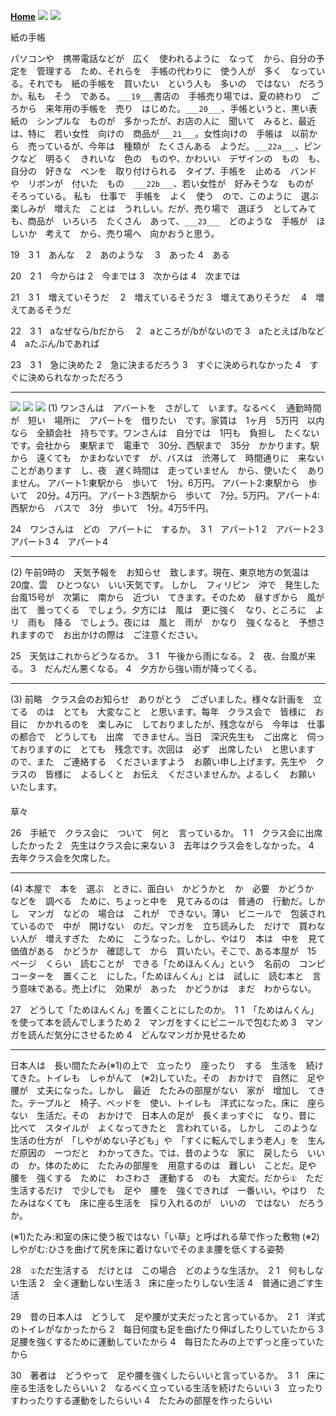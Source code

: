 **[Home](../Menu.md)**
![](src/yuedu-1.PNG)
![](src/yuedu-2.PNG)

紙の手帳

パソコンや　携帯電話などが　広く　使われるように　なって　から、自分の予定を　管理する　ため、それらを　手帳の代わりに　使う人が　多く　なっている。それでも　紙の手帳を　買いたい　という人も　多いの　ではない　だろうか。私も　そう　である。
`___19___`書店の　手帳売り場では、夏の終わり　ごろから　来年用の手帳を　売り　はじめた。`___20___`、手帳というと、黒い表紙の　シンプルな　ものが　多かったが、お店の人に　聞いて　みると、最近は、特に　若い女性　向けの　商品が`___21___`。女性向けの　手帳は　以前から　売っているが、今年は　種類が　たくさんある　ようだ。`___22a___`、ピンクなど　明るく　きれいな　色の　ものや、かわいい　デザインの　もの　も、自分の　好きな　ベンを　取り付けられる　タイプ、手帳を　止める　バンドや　リボンが　付いた　もの　`___22b___`、若い女性が　好みそうな　ものが　そろっている。
私も　仕事で　手帳を　よく　使う　ので、このように　選ぶ　楽しみが　増えた　ことは　うれしい。だが、売り場で　選ぼう　としてみても、商品が　いろいろ　たくさん　あって、`___23___`　どのような　手帳が　ほしいか　考えて　から、売り場へ　向かおうと思う。

19　3
1　あんな　
2　あのような　
3　あった
4　ある

20　2
1　今からは
2　今までは
3　次からは
4　次までは

21　3
1　増えていそうだ　
2　増えているそうだ
3　増えてありそうだ　
4　増えてあるそうだ

22　3
1　aなぜなら/bだから　
2　aところが/bがないので
3　aたとえば/bなど　
4　aたぶん/bであれば

23　3
1　急に決めた
2　急に決まるだろう
3　すぐに決められなかった
4　すぐに決められなかっただろう


---


![](src/yuedu-3.PNG)
![](src/yuedu-4.PNG)
![](src/yuedu-5.PNG)
(1)
ワンさんは　アバートを　さがして　います。なるべく　通勤時間が　短い　場所に　アパートを　借りたい　です。家賃は　1ヶ月　5万円　以内　なら　全額会社　持ちです。ワンさんは　自分では　1円も　負担し　たくない　です。会社から　東駅まで　電車で　30分、西駅まで　35分　かかります。駅から　遠くても　かまわないです　が、バスは　渋滞して　時間通りに　来ない　ことがあります　し、夜　遅く時間は　走っていません　から、使いたく　ありません。
アバート1:東駅から　歩いて　1分。6万円。
アバート2:東駅から　歩いて　20分。4万円。
アパート3:西駅から　歩いて　7分。5万円。
アパート4:西駅から　バスで　3分　歩いて　1分。4万5千円。

24　ワンさんは　どの　アパートに　するか。　3
1　アパート1
2　アバート2
3　アパート3
4　アパート4

---

(2)
午前9時の　天気予報を　お知らせ　致します。現在、東京地方の気温は　20度、雲　ひとつない　いい天気です。
しかし　フィリピン　沖で　発生した　台風15号が　次第に　南から　近づい　てきます。そのため　昼すぎから　風が出て　曇ってくる　でしょう。夕方には　風は　更に強く　なり、ところに　よリ　雨も　降る　でしょう。夜には　風と　雨が　かなり　強くなると　予想されますので　お出かけの際は　ご注意ください。

25　天気はこれからどうなるか。　3
1　午後から雨になる。
2　夜、台風が来る。
3　だんだん悪くなる。
4　夕方から強い雨が降ってくる。

---

(3)
前略　クラス会のお知らせ　ありがとう　ございました。様々な計画を　立てる　のは　とても　大変なこと　と思います。每年　クラス会で　皆様に　お目に　かかれるのを　楽しみに　しておりましたが、残念ながら　今年は　仕事の都合で　どうしても　出席　できません。当日　深沢先生も　ご出席と　伺っておりますのに　とても　残念です。次回は　必ず　出席したい　と思います　ので、また　ご連絡する　くださいますよう　お願い申し上げます。先生や　クラスの　皆様に　よるしくと　お伝え　くださいませんか。よるしく　お願い　いたします。
　　　　　　　　　　　　　　　　　　　　　　　　　　　　　　　　　　　　　　　　　　　　　　　　　　　　　　　　草々

26　手紙で　クラス会に　ついて　何と　言っているか。　1
1　クラス会に出席したかった
2　先生はクラス会に来ない
3　去年はクラス会をしなかった。
4　去年クラス会を欠席した。

---

(4)
本屋で　本を　選ぶ　ときに、面白い　かどうかと　か　必要　かどうか　などを　調べる　ために、ちょっと中を　見てみるのは　普通の　行動だ。しかし　マンガ　などの　場合は　これが　できない。薄い　ビニールで　包装されているので　中が　開けない　のだ。マンガを　立ち読みした　だけで　買わない人が　増えすぎた　ために　こうなった。しかし、やはり　本は　中を　見て　価值がある　かどうか　確認して　から　買いたい。そこで、ある本屋が　15　ページ　くらい　読むことが　できる「ためほんくん」という　名前の　コンピコーターを　置くこと　にした。「ためほんくん」とは　試しに　読む本と　言う意味である。売上げに　効果が　あった　かどうかは　まだ　わからない。

27　どうして「ためほんくん」を置くことにしたのか。　1
1　「ためはんくん」を使って本を読んでしまうため
2　マンガをすくにビニールで包むため
3　マンガを読んだ気分にさせるため
4　どんなマンガか見せるため

---

日本人は　長い間たたみ(※1)の上で　立ったり　座ったり　する　生活を　続けてきた。トイレも　しゃがんて　(※2)していた。その　おかけで　自然に　足や　腰が　丈夫になった。しかし　最近　たたみの部屋がない　家が　增加し　てきた。テープルと　椅子、ベッドを　使い、トイレも　洋式になった。床に　座らない　生活だ。その　おかけで　日本人の足が　長くまっすぐに　なり、昔に　比べて　スタイルが　よくなってきたと　言われている。
しかし　このような　生活の仕方が　「しやがめない子ども」や　「すくに転んでしまう老人」を　生んだ原因の　ーつだと　わかってきた。では、昔のような　家に　戻したら　いいの　か。体のために　たたみの部屋を　用意するのは　難しい　ことだ。足や　腰を　強くする　ために　わさわさ　運動する　のも　大変だ。だから`①`　ただ生活するだけ　で少しでも　足や　腰を　強くできれば　一番いい。やはり　たたみはなくても　床に座る生活を　採り入れるのが　いいの　ではない　だろうか。

(※1)たたみ:和室の床に使う板ではない「い草」と呼ばれる草で作った敷物
(※2)しやがむ:ひさを曲げて尻を床に着けないでそのまま腰を低くする姿勢

28　`①`ただ生活する　だけとは　この場合　どのような生活か。　2
1　何もしない生活
2　全く運動しない生活
3　床に座ったりしない生活
4　普通に過ごす生活

29　昔の日本人は　どうして　足や腰が丈夫だったと言っているか。　2
1　洋式のトイレがなかったから
2　每日何度も足を曲げたり伸ばしたりしていたから
3　足腰を強くするために運動していたから
4　每日たたみの上でずっと座っていたから

30　著者は　どうやって　足や腰を強くしたらいいと言っているか。　3
1　床に座る生活をしたらいい
2　なるべく立っている生活を続けたらいい
3　立ったりすわったりする運動をしたらいい
4　たたみの部屋を作ったらいい

